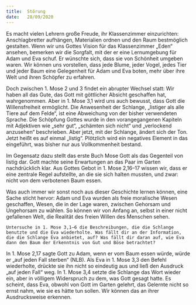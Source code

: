 ```yaml
---
title:  Störung
date:   28/09/2020
---
```


Es macht vielen Lehrern große Freude, ihr Klassenzimmer einzurichten: Anschlagbretter aufhängen, Materialien ordnen und den Raum bestmöglich gestalten. Wenn wir uns Gottes Vision für das Klassenzimmer „Eden“ ansehen, bemerken wir die Sorgfalt, mit der er eine Lernumgebung für Adam und Eva schuf. Er wünschte sich, dass sie von Schönheit umgeben waren. Wir können uns vorstellen, dass jede Blume, jeder Vogel, jedes Tier und jeder Baum eine Gelegenheit für Adam und Eva boten, mehr über ihre Welt und ihren Schöpfer zu erfahren.

Doch zwischen 1. Mose 2 und 3 findet ein abrupter Wechsel statt: Wir haben all das Gute, das Gott mit göttlicher Absicht geschaffen hat, wahrgenommen. Aber in 1. Mose 3,1 wird uns auch bewusst, dass Gott die Willensfreiheit ermöglicht. Die Anwesenheit der Schlange, „listiger als alle Tiere auf dem Felde“, ist eine Abweichung von der bisher verwendeten Sprache. Die Schöpfung Gottes wurde in den vorangegangenen Kapiteln mit Adjektiven wie „sehr gut“, „schämten sich nicht“ und „verlockend anzusehen“ beschrieben. Aber jetzt, mit der Schlange, ändert sich der Ton. Jetzt heißt es auf einmal „listig“. Plötzlich wird ein negatives Element in das eingeführt, was bisher nur aus Vollkommenheit bestand.

Im Gegensatz dazu stellt das erste Buch Mose Gott als das Gegenteil von listig dar. Gott machte seine Erwartungen an das Paar im Garten nachdrücklich klar. Aus Gottes Gebot in 1. Mose 2,16–17 wissen wir, dass er eine zentrale Regel aufstellte, an die sie sich halten mussten, und zwar: nicht von dem verbotenen Baum essen.

Was auch immer wir sonst noch aus dieser Geschichte lernen können, eine Sache sticht hervor: Adam und Eva wurden als freie moralische Wesen geschaffen, Wesen, die in der Lage waren, zwischen Gehorsam und Ungehorsam zu wählen. So können wir von Anfang an, selbst in einer nicht gefallenen Welt, die Realität des freien Willen des Menschen sehen.

`Untersuche in 1. Mose 3,1–6 die Beschreibungen, die die Schlange benutzte und die Eva wiederholte. Was fällt dir an der Information, die die Schlange Eva anbietet, auf? Was fällt dir daran auf, wie Eva dann den Baum der Erkenntnis von Gut und Böse betrachtet?`

In 1. Mose 2,17 sagte Gott zu Adam, wenn er vom Baum essen würde, würde er „auf jeden Fall sterben“ (NLB). Als Eva in 1. Mose 3,3 den Befehl wiederholte, drückte sie ihn nicht so eindeutig aus und ließ den Ausdruck „auf jeden Fall“ weg. In 1. Mose 3,4 setzte die Schlange das Wort wieder ein, aber in völligem Widerspruch zu dem, was Gott gesagt hatte. Es scheint, dass Eva, obwohl von Gott im Garten gelehrt, das Gelernte nicht so ernst nahm, wie sie es hätte tun sollen. Wir können das an ihrer Ausdrucksweise erkennen.